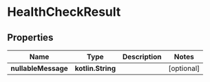 
# HealthCheckResult

## Properties
Name | Type | Description | Notes
------------ | ------------- | ------------- | -------------
**nullableMessage** | **kotlin.String** |  |  [optional]



